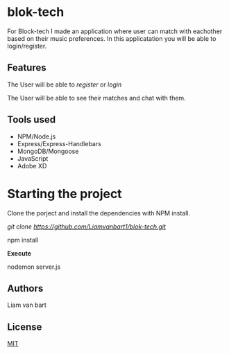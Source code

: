 # blok-tech

For Block-tech I made an application where user can match with eachother based on their music preferences. In this applicatation you will be able to login/register.

## Features

The User will be able to _register_ or _login_

The User will be able to see their matches and chat with them.


## Tools used

* NPM/Node.js
* Express/Express-Handlebars
* MongoDB/Mongoose
* JavaScript
* Adobe XD



# Starting the project

Clone the porject and install the dependencies with NPM install.

_git clone https://github.com/Liamvanbart1/blok-tech.git_

npm install

**Execute**

nodemon server.js

## Authors
Liam van bart
## License 

[MIT](https://github.com/Liamvanbart1/blok-tech/blob/main/LICENSE)


